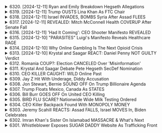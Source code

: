 <details>
<summary>6320. [2024-12-11] Ryan and Emily Breakdown Hegseth Allegations</summary><br>

<a href="https://www.youtube.com/watch?v=wpDoV0G7f6s" target="_blank">
    <img src="https://img.youtube.com/vi/wpDoV0G7f6s/maxresdefault.jpg" 
        alt="[Youtube]" width="200">
</a>

# Ryan and Emily Breakdown Hegseth Allegations

好的。以下為對提供文本進行的重點摘要整理：

**事件摘要:**

這份文本包含對於皮特・海吉斯（Pete Hegseth）的潛在官職（例如國防部首長）之候任進行的討論，並涉及他過往的行為爭議。爭議核心為他可能涉及婚外情及不誠實行為。 這份文本以一份警察報告書作為依據，並從不同角度分析了事件的複雜性。

**主要爭議與證據:**

*   **婚外情指控：** 警方報告書顯示皮特・海吉斯曾發生婚外情。 他承認自己有婚外情，甚至與婚外情對象子嗣。
*   **對婦女的不當行為：** 海吉斯的母親曾在電子郵件中嚴斥他不尊重女性。
*   **飲酒行為：** 他和另一個涉及的女性都飲酒過量，且可能影響了事件的判斷力。
*   **權力關係：** 有人懷疑海吉斯可能利用自己的權力來掩蓋自己的不當行為，或者通過金錢來壓制指控。

**不同角度的分析：**

*   **證據不足：** 許多人認為證據不足以證明海吉斯確實涉及任何不當行為。
*   **政治動機：** 一些人認為海吉斯的指控是出於政治動機，目的是為了阻止他擔任國防部首長。
*   **個人道德：** 即使海吉斯沒有犯法，他的行為也可能讓人對他的道德操守產生質疑。
*   **國家安全：** 有些人擔心海吉斯的不當行為可能會被利用，對國家安全造成威脅。

 **其他重要的觀點：**

*   **媒體偏見：** 提到一些人可能對《福斯與朋友》的主持人和評論員有偏見。
*   **潛在的國家安全風險：** 對於政府官員的個人行為（如飲酒和婚外情）是否構成國安風險進行探討。
*   **系統的腐敗：** 質疑五角大樓內部是否存在更深層的腐敗問題，並認為海吉斯可能是試圖打破這種腐敗的變革者，或是這種腐敗的一部分。

**結論：**

總體而言，這份文本對皮特・海吉斯產生爭議的行為和潛在的候任職位提出了質疑。 對於此事件的分析包括證據的評估、政治動機的懷疑、道德操守的考量，以及對潛在國安風險的警惕。
</details>

<details>
<summary>6319. [2024-12-11] Trump OUSTS Lina Khan As FTC Chair</summary><br>

<a href="https://www.youtube.com/watch?v=e5dVAax-_ws" target="_blank">
    <img src="https://img.youtube.com/vi/e5dVAax-_ws/maxresdefault.jpg" 
        alt="[Youtube]" width="200">
</a>

# Trump OUSTS Lina Khan As FTC Chair

以下是以上內容的重點摘要，以正式的用語、分節和小項方式呈現：

**一、核心論點：倫娜·康與反托拉斯政策的興起**

*   **政策轉變：** 倫娜·康（Lina Khan）作為聯邦貿易委員會（FTC）主席，代表了反托拉斯立場的重大轉變。她挑戰傳統的消費者福利標準（Consumer Welfare Standard），強調保護競爭，而非僅僅關注價格。
*   **挑戰傳統：** 康的強硬態度讓許多企業感到不安，並激發對她的強烈批評。她被指責濫訴訟、過於激進。
*   **跨黨派影響：** 康的立場得到右翼的關注和支援，特別是像馬特·蓋茨等保守派政治人物。這種跨黨派的支援增加了康影響力。
*   **大眾支持：** 康在媒體上備受關注，獲得大量支持。這使得企業界擔憂。

**二、消費者福利標準的爭論**

*   **傳統定義：** 消費者福利標準在過去很長時間裡被視為反托拉斯政策的核心，強調低價和更多選擇。
*   **康的立場：** 康認為，簡單地關注價格可能忽略了更廣泛的社會和道德考量，例如保障工人權益和支持小企業。
*   **企業界批評：** 企業界認為康的標準過於寬泛，可能阻礙創新和經濟增長。

**三、具體事件：FTC對合并收购的介入**

*   **案例分析：** FTC阻止了克羅格收購阿爾伯茨的案例，突顯了康在新時代的反托拉斯政策下，對於企業合併的嚴格審查。
*   **工人視角：** FTC的調查不僅關注消費者影響，還考慮到對勞工的影響，例如工資和工作機會的保障。

**四、政治層面的競爭**

*   **安德魯·費格森 (Andrew Ferguson) 的立場:** 針對費格森拒絕在節目上與康討論的事件，說明了康對傳統保守派媒體和意見領袖的威脅。
*   **媒體戰略：** 分析康如何在新的媒體空間（例如Hassan Piker的直播）建立影響力。

**五、總結**

*   **政策變革：**康的存在代表了美國反托拉斯政策的重要轉折，將競爭政策與勞工權益、社會公平等议题联系起来。
*   **未來展望：** 預計康的政策將引導FTC更加頻繁地對企業合併施加阻力，並推動對大企業更嚴格的監管。
*    **政治影響：** 康的跨黨派支持和媒體關注，代表了一種新型的政治力量，可能對美國的反托拉斯政策產生深遠影響。

希望這份摘要對您有所幫助。
</details>

<details>
<summary>6318. [2024-12-11] Israel INVADES, BOMBS Syria After Assad FLEES</summary><br>

<a href="https://www.youtube.com/watch?v=Va-PsMKboG8" target="_blank">
    <img src="https://img.youtube.com/vi/Va-PsMKboG8/maxresdefault.jpg" 
        alt="[Youtube]" width="200">
</a>

# Israel INVADES, BOMBS Syria After Assad FLEES

## 叙利亚衝突に関する Breaking Points 抜粋の主要点

本稿は、Breaking Pointsにおける動画の要約であり、シリア情勢に関する議論をまとめたものです。

**1. イスラエルのシリア攻撃とアメリカの対応:**

*   **イスラエルの行動:** イスラエルはシリア国内で少なくとも300か所の軍事拠点を攻撃し、シリアの空軍と海軍を破壊したと主張。目的はシリアの武装解除であると示唆。
*   **アメリカの立場:** アメリカ政府はイスラエルの攻撃に対し、公表された情報に基づいて懸念を示す一方、イスラエルとの非公開な対話を通じて問題を解決しようとしている。イスラエルとの同盟関係を重視する一方で、シリアの和平プロセスを混乱させる可能性についても認識。
*   **アメリカ報道官の発言:** シリアのガラン州におけるイスラエルの作戦とダマスカス近辺での攻撃についてイスラエル側に確認を求めている。

**2. シリアの状況と歴史的背景:**

*   **内戦と国家崩壊:** 過去のイラク侵攻や現在の対立におけるアメリカとイスラエルの政策は、シリアの国家能力を損ない、内戦と国家崩壊を招いたと主張。
*   **破綻国家とテロの温床:** シリアの国家崩壊により、アルカイダやISISなどのテロ組織がシリアとイラクに流入し、テロの温床となったと主張。
*   **武装解除の結果：**シリアを武装解除するというイスラエルの主張は、長期的に不安定な状況を生み出す可能性があると危疑されている。

**3. 問題点と懸念事項:**

*   **アメリカの対シリア政策の一貫性の欠如：** アメリカ政府は、イスラエルの行動に対する批判的発言を控え、イスラエルとの対話に重点を置いていることから、対シリア政策の一貫性について疑問の声が上がっている。
*   **シリアの主権侵害：** イスラエルのシリア攻撃は、シリアの主権を侵害する行為であると懸念されている。
*   **破綻国家によるテロの再燃：** シリアの国家崩壊により、再びテロ組織が勢力を拡大する可能性があると危惧されている。

**4. その他:**

*   動画では、シリアにおけるアメリカとイスラエルの政策が、長期的な不安定化とテロの増大を招いたと強く批判されている。
*   イスラエルのシリア攻撃については、その目的と結果について疑問が呈され、長期的な和平への影響を懸念する声が上がっている。
*   シリアの主権と、地域全体の安定を守るために、国際社会がより積極的な役割を果たすべきだと主張されている。
</details>

<details>
<summary>6317. [2024-12-11] REVEALED: Mitch McConnell Health COVERUP After Senate Fall</summary><br>

<a href="https://www.youtube.com/watch?v=he9EFhgzrJM" target="_blank">
    <img src="https://img.youtube.com/vi/he9EFhgzrJM/maxresdefault.jpg" 
        alt="[Youtube]" width="200">
</a>

# REVEALED: Mitch McConnell Health COVERUP After Senate Fall

好的，這是根據提供的文字資料的重點整理，以條列式呈現，並以客觀、正式的用語呈現：

**一、米奇·麥康奈爾（Mitch McConnell）的健康狀況及政治立場**

*   **健康問題：** 米奇·麥康奈爾近期出現身體不適現象，包括跌倒及需要使用絆創膏和手腕護墊。影片展示他的臉部有絆創膏，手腕腫脹發紫。
*   **堅持留任：** 儘管有健康問題，麥康奈爾拒絕請辭，仍堅守共和黨參議院少數派領袖職位，準備迎接即將到來的多數派領袖職位。
*   **對烏克蘭的政治立場：** 麥康奈爾對於持續資助烏克蘭持堅定態度，認為這是攸關民主主義存亡的議題，並積極推動相關資金撥款。
*   **堅持工作的理由：** 麥康奈爾對於自己能夠在議會主動控制資金，並且是掌控議會的委員會主席，對於持續執政有強烈的動力。

**二、對比及補充資訊**

*   **羅伯‧桑德斯 (Bernie Sanders) 的退休計畫：** 桑德斯在一次採訪中表示，他目前任期結束後（89歲時）可能不會再參選，暗示這將是他最後一次任期。
*   **對年齡與政治服務的討論：** 影片中提出，麥康奈爾的年齡可能適合更有活力、想法更清晰的新任議員。

**三、其他**

*   **對政治人物形象的討論：** 影片中對於政治人物呈現親民形象（例如與民眾同坐在飛機上、吃簡單的鮪魚三明治）進行討論。
*   **對個人行為的觀察：** 影片中提到，麥康奈爾堅持自己吃簡單的鮪魚三明治，而不是將其帶到高級艙。

**總結：**

影片內容主要焦點在於討論米奇·麥康奈爾的健康狀況與他為何仍執意繼續留在參議會，並強調他持續支持向烏克蘭撥款，對於民主主義的推動有高度貢獻。影片也輔以對羅伯‧桑德斯退休計畫以及對於政治人物形象的討論，更加完整地呈現政治生態，並引起思考。
</details>

<details>
<summary>6316. [2024-12-11] 'Had It Coming': CEO Shooter Manifesto REVEALED</summary><br>

<a href="https://www.youtube.com/watch?v=SZGf1fbSXpg" target="_blank">
    <img src="https://img.youtube.com/vi/SZGf1fbSXpg/maxresdefault.jpg" 
        alt="[Youtube]" width="200">
</a>

# 'Had It Coming': CEO Shooter Manifesto REVEALED

## Breaking Points の議論まとめ：ユナイテッドヘルスケアー CEO 銃撃事件と医療制度への批判

Breaking Points の議論は、ユナイテッドヘルスケアー CEO であるスティーブン・マンギオンの銃撃死事件を起点とし、医療制度全体に対する広範な批判へと展開しました。

**1. 事件の概要と反応**

*   マンハッタンの路上で発生した銃撃事件により、CEO のスティーブン・マンギオンが死亡。
*   オンライン上で事件に対する反応が分かれ、ドン・ジュニアらの扇動的な投稿や、事件犯を擁護するような声も上がった。
*   議論は、ゴッサム・シティやバットマンの世界観を引き合いに出し、社会の混沌と暴力を反映しているとの指摘もなされた。

**2. 医療制度への批判**

*   ユナイテッドヘルスケアのような企業が、患者のケアよりも株主の利益を优先する医療制度を批判。
*   企業が莫大な利益を得ながら、必要なケアが受けられない人々がいる現状に対する不満が表明された。
*   医療制度の腐敗を定期的に調査していないジャーナリストやメディアへの批判も行った。

**3. トーン・ポリシングと道徳的責任**

*   医療制度に憤慨する人々のトーン・ポリシング (感情的な表現を抑えることで意見の正当性を疑う行為) が問題視された。
*   エッジ・ロードのケンのような強硬な論調を持つ人々への批判が認められつつも、事件犯を擁護するような立場は許容されないとの意見が述べられた。
*   事件を批判する際には、道徳的エネルギーを正しい方向へ向けることが重要であるとし、システム全体の批判を促した。

**4. バットマンとの類似性と社会への示唆**

*   事件の展開や社会の反応は、バットマンの暗く歪んだゴッサム・シティを彷彿とさせる。
*   ブルース・ウェイン（バットマン）の世界観を引き合いに出し、社会の不正や格差を解決するために、資源 (富) をどのように活用すべきかという問いを提起した。
*   富裕層が資源を不正に行使するのではなく、社会問題解決のための慈善活動や支援に貢献すべきであるとの示唆を行った。

**5. まとめ**

事件を起点に、医療制度における問題点や道徳的責任、社会全体の構造的な課題に対する議論が展開された。単なる刑事事件ではなく、社会システム全体の改善を促すことを目的とした議論である。
</details>

<details>
<summary>6315. [2024-12-10] "PARASITES" Luigi's Manifesto Reveals Healthcare RAGE</summary><br>

<a href="https://www.youtube.com/watch?v=lPGFHo_BIgY" target="_blank">
    <img src="https://img.youtube.com/vi/lPGFHo_BIgY/maxresdefault.jpg" 
        alt="[Youtube]" width="200">
</a>

# "PARASITES" Luigi's Manifesto Reveals Healthcare RAGE

## 阿卡迪亞 (Acadia) 醫療機構 醜聞重點整理

以下以客觀且結構化的方式，整理了影片中關於阿卡迪亞醫療機構的指控和相關問題。

**一、核心問題：營利至上的醫療體系**

*  美國的醫療體系優先照顧企業高管和股東的利益，而非病患和社會福祉。阿卡迪亞醫療機構被視為此現象的縮影。

**二、阿卡迪亞的具體指控**

* **詐欺行為:**
    *  偽造病歷，編造記錄以規避責任並增加保險支付金額。
    *  不提供必要的治療，以壓低成本並最大化利潤。
    *  非法約束患者，使其接受不必要的治療，以獲得更多保險理赔。
* **人道關懷缺失:**
    *  嚴重人手不足，導致患者長時間沒有人監護，甚至在無人知曉的情況下死亡。
    *  對暴行與疏忽的指控不斷，導致多家機構遭到調查與封閉（例如：犹他州的分支機構）。
    *  員工遭到過度勞累，並在銷售壓力下偽造記錄。
* **阻礙改革的努力:**
    *  利用政治献金影響立法，阻止可能影響其业务模式的法案（例如：允許藥局直接提供美沙酮）。
    *  在遊說過程中宣稱美沙酮治療與藥物結合才是“黃金標準”，以維護其商業利益，即使這並非真正的最佳方案。
    *  其CEO公开承认，来自和解协议的资金对公司来说是一笔“巨大的福音”。

**三、相關的政治經濟因素**

* **選舉資金與遊說:**
    *  大量資金流入華盛頓，影響醫療保健政策的制定。
    *  政治家對於醫療保險改革的努力有限，即使公眾對於普遍醫療保健的支持度不斷提高。
* **普遍醫療保健的阻礙:**
    *  對於全民医保的支持度虽然在增长，但仍受到政治阻礙。
    *  僅有少數政治家（如伯尼·桑德斯）积极推动以人为本的医療体系变革。

**四、對醫療體系的總結**

*  整個醫療體系充斥著貪婪的中间商，並將患者置於次要地位。
*  現有系統鼓勵虐待患者以獲利，並與阿卡迪亞的行為相符。
*  需要徹底改革，将重点放在人道关懷和患者福祉上。

**結論：**
影片強調，阿卡迪亞醫療機構的案例並非孤例，而是美國營利至上的醫療體系中普遍存在的弊端。若要建立一個真正以人為本的醫療體系，需要進行根本性的改革，清除貪婪的結構，並將疾病治療視為基本人權，而非营利手段。
</details>

<details>
<summary>6314. [2024-12-10] Why Online Gambling Is The Next Opioid Crisis</summary><br>

<a href="https://www.youtube.com/watch?v=qJw7lIO9KeE" target="_blank">
    <img src="https://img.youtube.com/vi/qJw7lIO9KeE/maxresdefault.jpg" 
        alt="[Youtube]" width="200">
</a>

# Why Online Gambling Is The Next Opioid Crisis

## 提拔賭博產業問題之重點整理

以下為針對文本內容，以正式用語和條列式整理之重點摘要，並劃分小節以利閱讀：

**第一節：問題背景與核心論點**

*   **核心論點：** 提拔認為線上賭博產業正迅速發展，對個人和社會造成嚴重的危害，猶如昔日美國鴉片危機或製藥公司濫用止痛藥般，將形成大規模的賭博成癮問題。
*   **商業模式：** 線上賭博產業的商業模式在根本上是不道德的，它透過鎖定易於上癮的群體（“勝者被禁止，敗者被榨乾”）、推廣單場投注等手段獲利，在經濟利益驅動下犧牲了個人福祉。
*   **負面影響：** 提拔擔心賭博成癮將導致家庭暴力、精神疾病和自殺率上升等社會問題。

**第二節：線上賭博產業的具體手法與危害**

*   **單場投注（Single-Game Parlays）：** 線上博彩公司積極推廣「單場串關」，此類賭注雖然誘人，但獲利機率極低，實際上是誘使賭徒頻繁投注的手段。
*   **目標客群：** 線上賭博產業鎖定易成癮族群，透過廣告、獎勵和便捷的投注方式加深成癮行為。
*   **運動聯盟與博彩公司：** 博彩公司與體育聯盟的合作日益緊密，將進一步腐蝕體育運動的公正性與完整性。

**第三節：解決方案建議**

提拔提出以下解決方案，主張回歸更傳統、更嚴格的賭博監管方式：

*   **實體賭場制：** 提倡像英國模式，將賭博活動限制在實體賭場，藉由現金交易和前往賭場的物理行動，增加摩擦，抑制衝動賭博。
*   **公平性原則：** 博彩公司需要遵守公平遊戲原則，如果宣稱任何人都可以贏利，就必須確保所有人都有獲利的机会。
*   **監管與監督：** 嚴格監管體育聯盟與賭博公司的合作，防止利益衝突，維護體育賽事的公正性。
*   **避免過度干預：** 提拔強調避免過度監管，但認為在維護公共利益方面，政府有必要的介入權。

**第四節：對私權及自由的警示**

提拔警告指出，除了政府之外，私營產業也可能威脅個人自由和權利。他強調，賭博公司所造成的危害，是對美國家庭和社會的直接威脅。

**總結：**

提拔認為，線上博彩的快速發展正在形成一個新的社會危機。他呼籲政府、民眾與社會各界，正視問題、採取行動、嚴格監管博彩產業，以保護個人、家庭和社會的利益。
</details>

<details>
<summary>6313. [2024-12-10] Krystal and Saagar REACT: Daniel Penny NOT GUILTY Verdict</summary><br>

<a href="https://www.youtube.com/watch?v=yAKot3_D4rs" target="_blank">
    <img src="https://img.youtube.com/vi/yAKot3_D4rs/maxresdefault.jpg" 
        alt="[Youtube]" width="200">
</a>

# Krystal and Saagar REACT: Daniel Penny NOT GUILTY Verdict

## 文章重點整理：法庭權力、精神健康與社會問題

**一、法庭與權力濫用的問題**

*   **企業訴訟與利益衝突：** 許多法官因持股、投資或配偶關係等原因與企業有利益衝突。
*   **裁決購物（Judge Shopping）：** 企業可選擇對其有利的法庭進行訴訟，尤其在如Elon Musk與X平台（前身Twitter）的案例中可見。
*   **法官權力濫用：** 對法官權力過大的擔憂，認為可能導致腐敗與不公正的裁決，影響司法公義。

**二、精神健康系統的缺陷與案例分析：**

*   **精神健康體系資源不足：** 精神病房床位嚴重缺乏，醫療資源分配不均。
*   **精神健康機關營利性質：** 許多精神病院為營利機構，可能不願意處理複雜或成本較高的病患案例，造成困境。
*   **個權利與公共安全：** 在保障精神病患人權與自決的同時，也需要確保公共安全。過度傾向前者可能導致類似喬丹·內事件的悲劇發生，即精神病患對他人造成傷害。
*   **虐待與疏忽：** M&R (精神健康相關機構)內存在虐待與疏忽現象，亟需改善。
*   **案例：紐約地鐵事件：** 發生在紐約地鐵上的事件凸顯了缺乏社會支持和精神健康資源對弱勢群體的影響。

**三、社會問題與紐約市現況**

*   **交通系統安全問題：** 紐約地鐵的安全性問題加劇，給通勤者帶來威脅，特別是那些在清晨或深夜搭乘交通工具的服務業人員。
*   **底層勞動者的困境：** 清潔員、酒保等底層勞動者不僅遭受暴力威脅，還需要支付高額稅金，生存狀況惡劣。
*   **富者外流：** 富裕階層正在前往新澤西州或佛羅里達州等地區，導致紐約市社會資源和稅收流失。
*   **經濟不平等：** 上述現象加劇了紐約市の經濟社會不平等，需要更完善的社會福利制度。

**四、對獨立媒體的呼籲**

*   **支持獨立媒體：** 呼籲通過訂閱breakingpoints tocom來支持獨立媒體的發展，以提供更真實、多元的視角。

總體來說，該文章批判了權力濫用，尤其關注司法系統，並強調了精神健康系統的不足及其對社會問題的影響。文章呼籲更完善的社會福利制度，以及對獨立媒體的支援。
</details>

<details>
<summary>6312. Romania COUP?: Election CANCELED Over 'Misinformation'</summary><br>

<a href="https://www.youtube.com/watch?v=1UWCuhwblvM" target="_blank">
    <img src="https://img.youtube.com/vi/1UWCuhwblvM/maxresdefault.jpg" 
        alt="[Youtube]" width="200">
</a>

# Romania COUP?: Election CANCELED Over 'Misinformation'


</details>

<details>
<summary>6311. Krystal And Saagar Debate Pete Hegseth SecDef Nomination</summary><br>

<a href="https://www.youtube.com/watch?v=7SRiTQiLjyA" target="_blank">
    <img src="https://img.youtube.com/vi/7SRiTQiLjyA/maxresdefault.jpg" 
        alt="[Youtube]" width="200">
</a>

# Krystal And Saagar Debate Pete Hegseth SecDef Nomination


</details>

<details>
<summary>6310. CEO KILLER CAUGHT: WILD Online Past</summary><br>

<a href="https://www.youtube.com/watch?v=P-KBMjyHjF4" target="_blank">
    <img src="https://img.youtube.com/vi/P-KBMjyHjF4/maxresdefault.jpg" 
        alt="[Youtube]" width="200">
</a>

# CEO KILLER CAUGHT: WILD Online Past


</details>

<details>
<summary>6309. Jay Z Hit With Underage, Diddy Accusation</summary><br>

<a href="https://www.youtube.com/watch?v=DWNUR6fR9WQ" target="_blank">
    <img src="https://img.youtube.com/vi/DWNUR6fR9WQ/maxresdefault.jpg" 
        alt="[Youtube]" width="200">
</a>

# Jay Z Hit With Underage, Diddy Accusation


</details>

<details>
<summary>6308. Jon Stewart, Bernie SOUND OFF On Trump Billionaire Agenda</summary><br>

<a href="https://www.youtube.com/watch?v=sjrZBklztHo" target="_blank">
    <img src="https://img.youtube.com/vi/sjrZBklztHo/maxresdefault.jpg" 
        alt="[Youtube]" width="200">
</a>

# Jon Stewart, Bernie SOUND OFF On Trump Billionaire Agenda


</details>

<details>
<summary>6307. Trump Floats Mexico, Canada As STATES</summary><br>

<a href="https://www.youtube.com/watch?v=4fX3rlJCXpM" target="_blank">
    <img src="https://img.youtube.com/vi/4fX3rlJCXpM/maxresdefault.jpg" 
        alt="[Youtube]" width="200">
</a>

# Trump Floats Mexico, Canada As STATES


</details>

<details>
<summary>6306. Bill Burr GOES OFF On United CEO Killing</summary><br>

<a href="https://www.youtube.com/watch?v=JXH8zxOm6Vo" target="_blank">
    <img src="https://img.youtube.com/vi/JXH8zxOm6Vo/maxresdefault.jpg" 
        alt="[Youtube]" width="200">
</a>

# Bill Burr GOES OFF On United CEO Killing


</details>

<details>
<summary>6305. BIRD FLU SCARE? Nationwide Wide Milk Testing Ordered</summary><br>

<a href="https://www.youtube.com/watch?v=5Zanqtzh1RU" target="_blank">
    <img src="https://img.youtube.com/vi/5Zanqtzh1RU/maxresdefault.jpg" 
        alt="[Youtube]" width="200">
</a>

# BIRD FLU SCARE? Nationwide Wide Milk Testing Ordered


</details>

<details>
<summary>6304. CEO Killer Backpack Found With MONOPOLY MONEY</summary><br>

<a href="https://www.youtube.com/watch?v=C17bjL9m8Tk" target="_blank">
    <img src="https://img.youtube.com/vi/C17bjL9m8Tk/maxresdefault.jpg" 
        alt="[Youtube]" width="200">
</a>

# CEO Killer Backpack Found With MONOPOLY MONEY


</details>

<details>
<summary>6303. Jeremy Scahill REACTS: Assad FALLS, Israel MOVES In, Biden Celebrates</summary><br>

<a href="https://www.youtube.com/watch?v=b_aCJI-bRA0" target="_blank">
    <img src="https://img.youtube.com/vi/b_aCJI-bRA0/maxresdefault.jpg" 
        alt="[Youtube]" width="200">
</a>

# Jeremy Scahill REACTS: Assad FALLS, Israel MOVES In, Biden Celebrates


</details>

<details>
<summary>6302. Imran Khan's Sister On Islamabad MASSACRE & What's Next</summary><br>

<a href="https://www.youtube.com/watch?v=gFwvFyyu8bE" target="_blank">
    <img src="https://img.youtube.com/vi/gFwvFyyu8bE/maxresdefault.jpg" 
        alt="[Youtube]" width="200">
</a>

# Imran Khan's Sister On Islamabad MASSACRE & What's Next


</details>

<details>
<summary>6301. Whistleblower Exposes SUGAR DADDY Website As Trafficking Front</summary><br>

<a href="https://www.youtube.com/watch?v=_fxqoKWbDus" target="_blank">
    <img src="https://img.youtube.com/vi/_fxqoKWbDus/maxresdefault.jpg" 
        alt="[Youtube]" width="200">
</a>

# Whistleblower Exposes SUGAR DADDY Website As Trafficking Front


</details>

